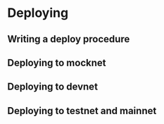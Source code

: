 # Deploying

## Writing a deploy procedure

## Deploying to mocknet

## Deploying to devnet

## Deploying to testnet and mainnet

